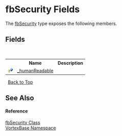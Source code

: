 # fbSecurity Fields
 

The <a href="T_VortexBase_fbSecurity.md">fbSecurity</a> type exposes the following members.


## Fields
&nbsp;<table><tr><th></th><th>Name</th><th>Description</th></tr><tr><td>![Protected field](media/protfield.gif "Protected field")</td><td><a href="F_VortexBase_fbSecurity__humanReadable.md">_humanReadable</a></td><td /></tr></table>&nbsp;
<a href="#fbsecurity-fields">Back to Top</a>

## See Also


#### Reference
<a href="T_VortexBase_fbSecurity.md">fbSecurity Class</a><br /><a href="N_VortexBase.md">VortexBase Namespace</a><br />